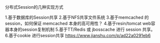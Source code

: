 分布式Session的几种实现方式

1.基于数据库的Session共享
2.基于NFS共享文件系统
3.基于memcached 的session，如何保证 memcached 本身的高可用性？
4.基于resin/tomcat web容器本身的session复制机制
5.基于TT/Redis 或 jbosscache 进行 session 共享。
6.基于cookie 进行session共享
https://www.jianshu.com/p/ad22a0291eb6
